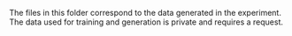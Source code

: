 The files in this folder correspond to the data generated in the experiment. The data used for training and generation is private and requires a request.